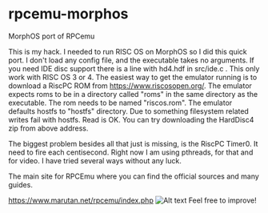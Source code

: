 # rpcemu-morphos
MorphOS port of RPCemu

This is my hack. I needed to run RISC OS on MorphOS so I did this quick port.
I don't load any config file, and the executable takes no arguments. If you need
IDE disc support there is a line with hd4.hdf in src/ide.c . This only work with
RISC OS 3 or 4. The easiest way to get the emulator running is to download a RiscPC 
ROM from https://www.riscosopen.org/.
The emulator expects roms to be in a directory called "roms" in the same directory
as the executable. The rom needs to be named "riscos.rom". The emulator defaults 
hostfs to "hostfs" directory. Due to something filesystem related writes fail with hostfs.
Read is OK. You can try downloading the HardDisc4 zip from above address.

The biggest problem besides all that just is missing, is the RiscPC Timer0.
It need to fire each centisecond. Right now I am using pthreads, for that and
for video. I have tried several ways without any luck.


The main site for RPCEmu where you can find the official sources and many guides.

https://www.marutan.net/rpcemu/index.php
![Alt text](https://safir.amigaos.se/bildgalleri/users2/19502_rpcemu_morphos.png)
Feel free to improve!
